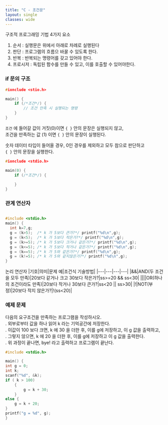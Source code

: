 ```yaml
---
title: "C - 조건문"
layout: single
classes: wide
---
```

  
구조적 프로그래밍 기법 4가지 요소  
1. 순서 : 실행문은 위에서 아래로 차례로 실행된다  
2. 판단 : 프로그램의 흐름으 바꿀 수 있도록 한다.  
3. 반복 : 반복되는 명령어를 갖고 있어야 한다.  
4. 프로시저 : 독립된 함수를 만들 수 있고, 이를 호출할 수 있어야한다.  
  
### if 문의 구조
```cpp
#ionclude <stio.h>

main() {
    if (/*조건*/) {
        // 조건 만족 시 실행되는 명령
    }
}
```
`조건` 에 들어갈 값이 거짓(0)이면 `{ }` 안의 문장은 실행되지 않고,  
조건을 만족하는 값 (1) 이면 `{ }` 안의 문장이 실행된다.  
  
숫자 데이터 타입이 들어올 경우, 0인 경우를 제외하고 모두 참으로 판단하고  
`{ }` 안의 문장을 실행한다.  
```cpp
#ionclude <stdio.h>

main(0) {
    if (/*조건*/) {
        
    }
}
```

### 관계 연산자

```cpp

#include <stdio.h>
main() {
  int k=7,g;  
  g = (k>5);  /* k 가 5보다 큰가?*/ printf("%d\n",g);  
  g = (k<5);  /* k 가 5보다 작은가?*/ printf("%d\n",g);  
  g = (k>=5); /* k 가 5보다 크거나 같은가?*/ printf("%d\n",g);  
  g = (k<=5); /* k 가 5보다 작거나 같은가?*/ printf("%d\n",g);  
  g = (k==5); /* k 가 5와 같은가?*/ printf("%d\n",g);  
  g = (k!=5); /* k 가 5와 같지않은가?*/ printf("%d\n",g);  
}
```


논리 연산자
|기호|의미|문제 예|조건식 기술방법|
|---|---|---|---|
|&&|AND(두 조건을 모두 만족)|20보다 같거나 크고 30보다 작은가?|ss>=20 && ss<30|
|\|\||OR(하나의 조건이라도 만족)|20보다 작거나 30보다 큰가?|ss<20 \|\| ss>30|
|!|NOT(부정)|20보다 작지 않은가?|!(ss<20)|

### 예제 문제  
  
다음의 요구조건을 만족하는 프로그램을 작성하시오.  
. 외부로부터 값을 하나 읽어 k 라는 기억공간에 저장한다.  
. 이값이 100 보다 크면, k 에 30 을 더한 후, 이를 g에 저장하고, 이 g 값을 출력하고,  
. 그렇지 않으면, k 에 20 을 더한 후, 이를 g에 저장하고 이 g 값을 출력한다.  
. 위 과정이 끝나면, bye! 라고 출력하고 프로그램이 끝난다.  

```cpp
#include <stdio.h>

main() {
int g = 0;
int k;
scanf("%d", &k);
if ( k > 100)
    {        
        g = k + 30;
    }
else {
    g = k + 20;
}
printf("g = %d", g);
}
```